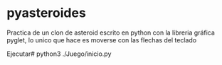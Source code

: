 # pyasteroides
Practica de un clon de asteroid escrito en python con la libreria gráfica pyglet, lo unico que hace es moverse con las flechas del teclado

Ejecutar# python3 ./Juego/inicio.py
